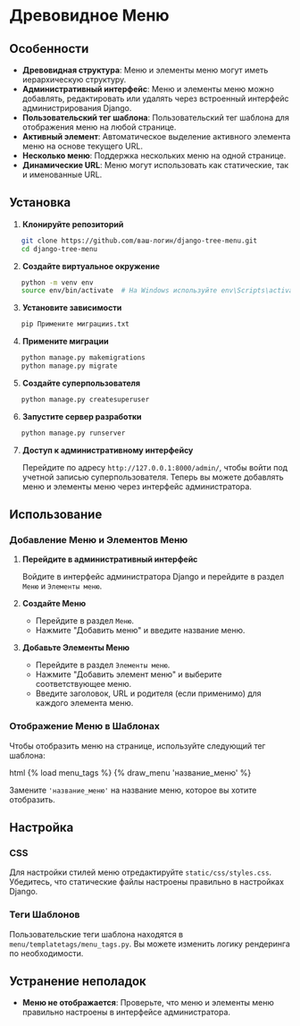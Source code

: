 # Древовидное Меню

## Особенности

- **Древовидная структура**: Меню и элементы меню могут иметь иерархическую структуру.
- **Административный интерфейс**: Меню и элементы меню можно добавлять, редактировать или удалять через встроенный интерфейс администрирования Django.
- **Пользовательский тег шаблона**: Пользовательский тег шаблона для отображения меню на любой странице.
- **Активный элемент**: Автоматическое выделение активного элемента меню на основе текущего URL.
- **Несколько меню**: Поддержка нескольких меню на одной странице.
- **Динамические URL**: Меню могут использовать как статические, так и именованные URL.

## Установка

1. **Клонируйте репозиторий**

```bash
   git clone https://github.com/ваш-логин/django-tree-menu.git
   cd django-tree-menu
```

2. **Создайте виртуальное окружение**

```bash
   python -m venv env
   source env/bin/activate  # На Windows используйте env\Scripts\activate
```   

3. **Установите зависимости**

```bash
   pip Примените миграцииs.txt
```

4. **Примените миграции**

```bash
   python manage.py makemigrations
   python manage.py migrate
```

5. **Создайте суперпользователя**
 
```bash
   python manage.py createsuperuser
```

6. **Запустите сервер разработки**

```bash
   python manage.py runserver
```

7. **Доступ к административному интерфейсу**

    Перейдите по адресу `http://127.0.0.1:8000/admin/`, чтобы войти под учетной записью суперпользователя. Теперь вы можете добавлять меню и элементы меню через интерфейс администратора.

## Использование

### Добавление Меню и Элементов Меню

1. **Перейдите в административный интерфейс**

   Войдите в интерфейс администратора Django и перейдите в раздел `Меню` и `Элементы меню`.

2. **Создайте Меню**

   - Перейдите в раздел `Меню`.
   - Нажмите "Добавить меню" и введите название меню.

3. **Добавьте Элементы Меню**

   - Перейдите в раздел `Элементы меню`.
   - Нажмите "Добавить элемент меню" и выберите соответствующее меню.
   - Введите заголовок, URL и родителя (если применимо) для каждого элемента меню.

### Отображение Меню в Шаблонах

Чтобы отобразить меню на странице, используйте следующий тег шаблона:

html
{% load menu_tags %}
{% draw_menu 'название_меню' %}

Замените `'название_меню'` на название меню, которое вы хотите отобразить.

## Настройка

### CSS

Для настройки стилей меню отредактируйте `static/css/styles.css`. Убедитесь, что статические файлы настроены правильно в настройках Django.

### Теги Шаблонов

Пользовательские теги шаблона находятся в `menu/templatetags/menu_tags.py`. Вы можете изменить логику рендеринга по необходимости.

## Устранение неполадок

- **Меню не отображается**: Проверьте, что меню и элементы меню правильно настроены в интерфейсе администратора.

